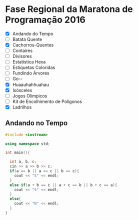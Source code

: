 # Fase Regional da Maratona de Programação 2016

* [x] Andando do Tempo
* [ ] Batata Quente
* [x] Cachorros-Quentes
* [ ] Contaires
* [ ] Divisores
* [ ] Estatística Hexa
* [ ] Estiquetas Coloridas
* [ ] Fundindo Árvores
* [ ] Go--
* [x] Huaauhahhuahau
* [x] Isósceles
* [ ] Jogos Olímpicos
* [ ] Kit de Encolhimento de Polígonos
* [x] Ladrilhos

## Andando no Tempo

```cpp
#include <iostream>

using namespace std;

int main(){

  int a, b, c;
  cin >> a >> b >> c;
  if(a == b || a == c || b == c){
    cout << "S" << endl;
  }
  else if(a + b == c || a + c == b || b + c == a){
    cout << "S" << endl;
  }
  else{
    cout << "N" << endl;
  }
}
```

